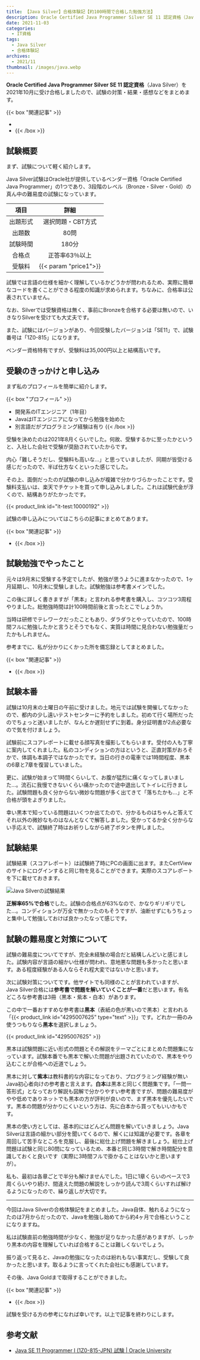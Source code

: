 ```yaml
---
title: 【Java Silver】合格体験記【約100時間で合格した勉強方法】
description: Oracle Certified Java Programmer Silver SE 11 認定資格（Java Silver）を2021年10月に受け合格しましたので、試験の対策・結果・感想などをまとめます。
date: 2021-11-03
categories: 
  - IT資格
tags: 
  - Java Silver
  - 合格体験記
archives: 
  - 2021/11
thumbnail: /images/java.webp
---
```


**Oracle Certified Java Programmer Silver SE 11 認定資格**（Java Silver）を2021年10月に受け合格しましたので、試験の対策・結果・感想などをまとめます。

<!--more-->

{{< box "関連記事" >}}
* [](javasilver-se11-application)
* [](qualification-javasilverse11-measures)
{{< /box >}}

## 試験概要

まず、試験について軽く紹介します。

Java Silver試験はOracle社が提供しているベンダー資格「Oracle Certified Java Programmer」の1つであり、3段階のレベル（Bronze・Silver・Gold）の真ん中の難易度の試験になっています。

|項目|詳細|
| :---: | :---: |
|出題形式|選択問題・CBT方式|
|出題数|80問|
|試験時間|180分|
|合格点|正答率63％以上|
|受験料|{{< param "price1">}}|

試験では言語の仕様を細かく理解しているかどうかが問われるため、実際に簡単なコードを書くことができる程度の知識が求められます。ちなみに、合格率は公表されていません。

なお、Silverでは受験資格は無く、事前にBronzeを合格する必要は無いので、いきなりSilverを受けても大丈夫です。

また、試験にはバージョンがあり、今回受験したバージョンは「SE11」で、試験番号は「1Z0-815」になります。

ベンダー資格特有ですが、受験料は35,000円以上と結構高いです。

## 受験のきっかけと申し込み

まず私のプロフィールを簡単に紹介します。

{{< box "プロフィール" >}}
* 開発系のITエンジニア（1年目）
* JavaはITエンジニアになってから勉強を始めた
* 別言語だがプログラミング経験は有り
{{< /box >}}

受験を決めたのは2021年8月くらいでした。何故、受験するかに至ったかというと、入社した会社で受験が奨励されていたからです。

内心「難しそうだし、受験料も高いな…」と思っていましたが、同期が皆受ける感じだったので、半ば仕方なくといった感じでした。

その上、面倒だったのが試験の申し込みが複雑で分かりづらかったことです。受験料支払いは、楽天でチケットを買って申し込みしました。これは試験代金が浮くので、結構ありがたかったです。

{{< product_link id="it-test:10000192" >}}

試験の申し込みについてはこちらの記事にまとめてあります。

{{< box "関連記事" >}}
* [](javasilver-se11-application)
{{< /box >}}

## 試験勉強でやったこと

元々は9月末に受験する予定でしたが、勉強が思うように進まなかったので、1ヶ月延期し、10月末に受験しました。試験勉強は参考書メインでした。

この後に詳しく書きますが「黒本」と言われる参考書を購入し、コツコツ3周程やりました。総勉強時間は計100時間前後と言ったとこでしょうか。

当時は研修でテレワークだったこともあり、ダラダラとやっていたので、100時間フルに勉強したかと言うとそうでもなく、実質は時間に見合わない勉強量だったかもしれません。

参考までに、私が分かりにくかった所を備忘録としてまとめました。

{{< box "関連記事" >}}
* [](qualification-javasilverse11-measures)
{{< /box >}}

## 試験本番

試験は10月末の土曜日の午前に受けました。地元では試験を開催してなかったので、都内の少し遠いテストセンターに予約をしました。初めて行く場所だったのでちょっと迷いましたが、なんとか遅刻せずに到着。身分証明書が2点必要なので気を付けましょう。

試験前にスコアレポートに載せる顔写真を撮影してもらいます。受付の人も丁寧に案内してくれました。私のコンディションの方はというと、正直対策がおろそかで、体調も本調子ではなかったです。当日の行きの電車では1時間程度、黒本の6章と7章を復習していました。

更に、試験が始まって1時間くらいして、お腹が猛烈に痛くなってしまいました…。流石に我慢できないくらい痛かったので途中退出してトイレに行きました。試験問題も良く分からない微妙な問題が多く出てきて「落ちたかも…」と不合格が頭をよぎりました。

幸い黒本で知っている問題はいくつか出てたので、分かるものはちゃんと答えてそれ以外の微妙なものはなんとなくで解答しました。受かってるか全く分からない手応えで、試験終了時はお祈りしながら終了ボタンを押しました。

## 試験結果

試験結果（スコアレポート）は試験終了時にPCの画面に出ます。またCertViewのサイトにログインすると同じ物を見ることができます。実際のスコアレポートを下に載せておきます。

![Java Silverの試験結果](/images/qualification-javasilverse11-01.png)

**正解率65%で合格**でした。試験の合格点が63%なので、かなりギリギリでした…。コンディションが万全で無かったのもそうですが、油断せずにもうちょっと集中して勉強しておけば良かったなって感じです。

## 試験の難易度と対策について

試験の難易度についてですが、完全未経験の場合だと結構しんどいと感じました。試験内容が言語の細かい仕様が問われ、意地悪な問題も多かったと思います。ある程度経験がある人ならそれ程大変ではないかと思います。

次に試験対策についてです。他サイトでも同様のことが言われていますが、Java Silver合格には**参考書で問題を解いていくことが一番**だと思います。有名どころな参考書は3冊（黒本・紫本・白本）があります。

この中で一番おすすめな参考書は**黒本**（表紙の色が黒いので黒本）と言われる「{{< product_link id="4295007625" type="text" >}}」です。どれか一冊のみ使うつもりなら**黒本**を選択しましょう。

{{< product_link id="4295007625" >}}

黒本は試験問題に近い形式の問題とその解説をテーマごとにまとめた問題集になっています。試験本番でも黒本で解いた問題が出題されていたので、黒本をやり込むことが合格への近道でしょう。

黒本に対して**紫本**は教科書的な内容になっており、プログラミング経験が無いJava初心者向けの参考書と言えます。**白本**は黒本と同じく問題集です。「一問一答形式」となっており解説も図解で分かりやすい参考書ですが、問題の難易度がやや低めでありネットでも黒本の方が評判が良いので、まず黒本を優先したいです。黒本の問題が分かりにくいという方は、先に白本から買ってもいいかもです。

黒本の使い方としては、基本的にはどんどん問題を解いていきましょう。Java Silverは言語の細かい部分を聞いてくるので、解くには知識が必要です。各章を周回して苦手なところを克服し、最後に総仕上げ問題を解きましょう。総仕上げ問題は試験と同じ80問になっているため、本番と同じ3時間で解き時間配分を意識しておくと良いです（実際に3時間フルで掛かることはないかと思いますが）。

私も、最初は各章ごとで半分も解けませんでした。1日に1章くらいのペースで3周くらいやり続け、間違えた問題の解説をしっかり読んで3周くらいすれば解けるようになったので、繰り返しが大切です。

* * *

今回はJava Silverの合格体験記をまとめました。Java自体、触れるようになったのは7月からだったので、Javaを勉強し始めてから約4ヶ月で合格ということになりますね。

私は試験直前の勉強時間が少なく、勉強が足りなかった感がありますが、しっかり黒本の内容を理解していれば合格することは難しくないでしょう。

振り返って見ると、Javaの勉強になったのは紛れもない事実だし、受験して良かったと思います。取るように言ってくれた会社にも感謝しています。

その後、Java Goldまで取得することができました。

{{< box "関連記事" >}}
* [](qualification-javagold-se11)
{{< /box >}}

試験を受ける方の参考になれば幸いです。以上で記事を終わりにします。

## 参考文献

* [Java SE 11 Programmer I (1Z0-815-JPN) 試験 | Oracle University](https://www.oracle.com/jp/education/certification/1z0-815-jpn-48261-ja.html)